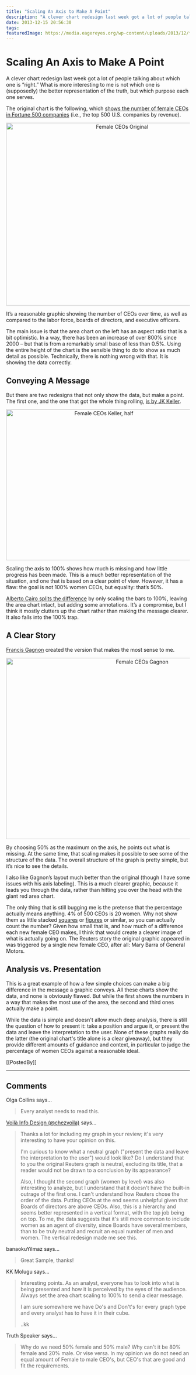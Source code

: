 ```yaml
---
title: "Scaling An Axis to Make A Point"
description: "A clever chart redesign last week got a lot of people talking about which one is “right.” What is more interesting to me is not which one is (supposedly) the better representation of the truth, but which purpose each one serves."
date: 2013-12-15 20:56:30
tags: 
featuredImage: https://media.eagereyes.org/wp-content/uploads/2013/12/female-ceos-keller.jpg
---
```


# Scaling An Axis to Make A Point

A clever chart redesign last week got a lot of people talking about which one is “right.” What is more interesting to me is not which one is (supposedly) the better representation of the truth, but which purpose each one serves.

The original chart is the following, which <a href="http://blogs.reuters.com/data-dive/2013/12/10/gms-new-ceo-is-another-small-crack-in-the-glass-ceiling/">shows the number of female CEOs in Fortune 500 companies</a> (i.e., the top 500 U.S. companies by revenue).

<p align="center"><img class="aligncenter size-full wp-image-2862" alt="Female CEOs Original" src="https://media.eagereyes.org/wp-content/uploads/2013/12/female-ceos-original.jpg" width="620" height="499" /></p>

It’s a reasonable graphic showing the number of CEOs over time, as well as compared to the labor force, boards of directors, and executive officers.

The main issue is that the area chart on the left has an aspect ratio that is a bit optimistic. In a way, there has been an increase of over 800% since 2000 – but that is from a remarkably small base of less than 0.5%. Using the entire height of the chart is the sensible thing to do to show as much detail as possible. Technically, there is nothing wrong with that. It is showing the data correctly.

## Conveying A Message

But there are two redesigns that not only show the data, but make a point. The first one, and the one that got the whole thing rolling, <a href="https://twitter.com/jk_keller/status/410498080765919232/">is by JK Keller</a>.

<p align="center"><img class="aligncenter size-full wp-image-2861" alt="Female CEOs Keller, half" src="https://media.eagereyes.org/wp-content/uploads/2013/12/female-ceos-keller-half.jpg" width="520" height="412" /></p>

Scaling the axis to 100% shows how much is missing and how little progress has been made. This is a much better representation of the situation, and one that is based on a clear point of view. However, it has a flaw: the goal is not 100% women CEOs, but equality: that’s 50%.

<a href="http://www.thefunctionalart.com/2013/12/discussing-infographic-by-reuters.html">Alberto Cairo splits the difference</a> by only scaling the bars to 100%, leaving the area chart intact, but adding some annotations. It’s a compromise, but I think it mostly clutters up the chart rather than making the message clearer. It also falls into the 100% trap.

## A Clear Story

<a href="http://www.chezvoila.com/blog/glass-ceiling">Francis Gagnon</a> created the version that makes the most sense to me.

<p align="center"><img class="aligncenter size-medium wp-image-2859" alt="Female CEOs Gagnon" src="https://media.eagereyes.org/wp-content/uploads/2013/12/female-ceos-gagnon.png" width="730" height="495" /></p>

By choosing 50% as the maximum on the axis, he points out what is missing. At the same time, that scaling makes it possible to see some of the structure of the data. The overall structure of the graph is pretty simple, but it’s nice to see the details.

I also like Gagnon’s layout much better than the original (though I have some issues with his axis labeling). This is a much clearer graphic, because it leads you through the data, rather than hitting you over the head with the giant red area chart.

The only thing that is still bugging me is the pretense that the percentage actually means anything. 4% of 500 CEOs is 20 women. Why not show them as little stacked <a title="Women in IT – Squaring the Pie?" href="/techniques/square-pie-charts">squares</a> or <a title="The ISOTYPE" href="/techniques/isotype">figures</a> or similar, so you can actually count the number? Given how small that is, and how much of a difference each new female CEO makes, I think that would create a clearer image of what is actually going on. The Reuters story the original graphic appeared in was triggered by a single new female CEO, after all: Mary Barra of General Motors.

## Analysis vs. Presentation

This is a great example of how a few simple choices can make a big difference in the message a graphic conveys. All these charts show the data, and none is obviously flawed. But while the first shows the numbers in a way that makes the most use of the area, the second and third ones actually make a point.

While the data is simple and doesn't allow much deep analysis, there is still the question of how to present it: take a position and argue it, or present the data and leave the interpretation to the user. None of these graphs really do the latter (the original chart's title alone is a clear giveaway), but they provide different amounts of guidance and context, in particular to judge the percentage of women CEOs against a reasonable ideal.

[[PostedBy]]

<aside class="comments">

---
## Comments

Olga Collins says…
>	Every analyst needs to read this.

<a href="http://twitter.com/chezvoila" rel="nofollow noopener" target="_blank">Voilà Info Design (@chezvoila)</a> says…
>	Thanks a lot for including my graph in your review; it's very interesting to have your opinion on this.
>	
>	I'm curious to know what a neutral graph ("present the data and leave the interpretation to the user") would look like? Do I understand that to you the original Reuters graph is neutral, excluding its title, that a reader would not be drawn to a conclusion by its appearance?
>	
>	Also, I thought the second graph (women by level) was also interesting to analyze, but I understand that it doesn't have the built-in outrage of the first one. I can't understand how Reuters chose the order of the data. Putting CEOs at the end seems unhelpful given that Boards of directors are above CEOs. Also, this is a hierarchy and seems better represented in a vertical format, with the top job being on top. To me, the data suggests that it's still more common to include women as an agent of diversity, since Boards have several members, than to be truly neutral and recruit an equal number of men and women. The vertical redesign made me see this.

banaokuYilmaz says…
>	Great Sample, thanks!

KK Molugu says…
>	Interesting points. As an analyst, everyone has to look into what is being presented and how it is perceived by the eyes of the audience. Always set the area chart scaling to 100% to send a clear message.
>	
>	I am sure somewhere we have Do's and Don't's for every graph type and every analyst has to have it in their cube.
>	
>	..kk

Truth Speaker says…
>	Why do we need 50% female and 50% male? Why can't it be 80% female and 20% male. Or vise versa. In my opinion we do not need an equal amount of Female to male CEO's, but CEO's that are good and fit the requirements.

</aside>

